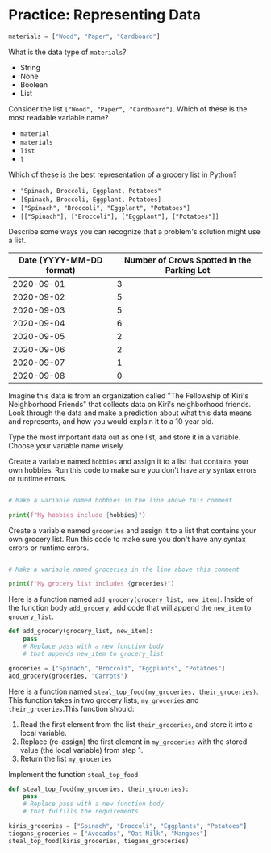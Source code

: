 # Practice: Representing Data

```python
materials = ["Wood", "Paper", "Cardboard"]
```

What is the data type of `materials`?

- String
- None
- Boolean
- List

Consider the list `["Wood", "Paper", "Cardboard"]`. Which of these is the most readable variable name?

- `material`
- `materials`
- `list`
- `l`

Which of these is the best representation of a grocery list in Python?

- `"Spinach, Broccoli, Eggplant, Potatoes"`
- `[Spinach, Broccoli, Eggplant, Potatoes]`
- `["Spinach", "Broccoli", "Eggplant", "Potatoes"]`
- `[["Spinach"], ["Broccoli"], ["Eggplant"], ["Potatoes"]]`

Describe some ways you can recognize that a problem's solution might use a list.

| Date (YYYY-MM-DD format) | Number of Crows Spotted in the Parking Lot |
| ------------------------ | ------------------------------------------ |
| 2020-09-01               | 3                                          |
| 2020-09-02               | 5                                          |
| 2020-09-03               | 5                                          |
| 2020-09-04               | 6                                          |
| 2020-09-05               | 2                                          |
| 2020-09-06               | 2                                          |
| 2020-09-07               | 1                                          |
| 2020-09-08               | 0                                          |

Imagine this data is from an organization called "The Fellowship of Kiri's Neighborhood Friends" that collects data on Kiri's neighborhood friends. Look through the data and make a prediction about what this data means and represents, and how you would explain it to a 10 year old.

Type the most important data out as one list, and store it in a variable. Choose your variable name wisely.

Create a variable named `hobbies` and assign it to a list that contains your own hobbies. Run this code to make sure you don't have any syntax errors or runtime errors.

```python

# Make a variable named hobbies in the line above this comment

print(f"My hobbies include {hobbies}")
```

Create a variable named `groceries` and assign it to a list that contains your own grocery list. Run this code to make sure you don't have any syntax errors or runtime errors.

```python

# Make a variable named groceries in the line above this comment

print(f"My grocery list includes {groceries}")
```

Here is a function named `add_grocery(grocery_list, new_item)`. Inside of the function body `add_grocery`, add code that will append the `new_item` to `grocery_list`.

```python
def add_grocery(grocery_list, new_item):
    pass
    # Replace pass with a new function body
    # that appends new_item to grocery_list

groceries = ["Spinach", "Broccoli", "Eggplants", "Potatoes"]
add_grocery(groceries, "Carrots")
```

Here is a function named `steal_top_food(my_groceries, their_groceries)`. This function takes in two grocery lists, `my_groceries` and `their_groceries`.This function should:

1. Read the first element from the list `their_groceries`, and store it into a local variable.
2. Replace (re-assign) the first element in `my_groceries` with the stored value (the local variable) from step 1.
3. Return the list `my_groceries`

Implement the function `steal_top_food`

```python
def steal_top_food(my_groceries, their_groceries):
    pass
    # Replace pass with a new function body
    # that fulfills the requirements

kiris_groceries = ["Spinach", "Broccoli", "Eggplants", "Potatoes"]
tiegans_groceries = ["Avocados", "Oat Milk", "Mangoes"]
steal_top_food(kiris_groceries, tiegans_groceries)
```
